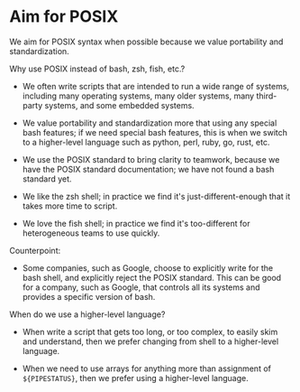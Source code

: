 # Aim for POSIX

We aim for POSIX syntax when possible because we value portability and standardization.

Why use POSIX instead of bash, zsh, fish, etc.?

* We often write scripts that are intended to run a wide range of systems, including many operating systems, many older systems, many third-party systems, and some embedded systems. 

* We value portability and standardization more that using any special bash features; if we need special bash features, this is when we switch to a higher-level language such as python, perl, ruby, go, rust, etc.

* We use the POSIX standard to bring clarity to teamwork, because we have the POSIX standard documentation; we have not found a bash standard yet.

* We like the zsh shell; in practice we find it's just-different-enough that it takes more time to script.

* We love the fish shell; in practice we find it's too-different for heterogeneous teams to use quickly.

Counterpoint: 

* Some companies, such as Google, choose to explicitly write for the bash shell, and explicitly reject the POSIX standard. This can be good for a company, such as Google, that controls all its systems and provides a specific version of bash.

When do we use a higher-level language?

* When write a script that gets too long, or too complex, to easily skim and understand, then we prefer changing from shell to a higher-level language.

* When we need to use arrays for anything more than assignment of `${PIPESTATUS}`, then we prefer using a higher-level language.
